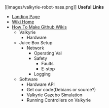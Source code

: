[[images/valkyrie-robot-nasa.png]]
__Useful Links__
* [Landing Page](http://nasa-jsc-robotics.github.io/valkyrie/)
* [Wiki Home](https://github.com/NASA-JSC-Robotics/valkyrie/wiki)
* [How To Make Github Wikis](How-To-Make-Wikis)
  * Valkyrie
    * Hardware
  * Juice Box Setup
    * Network
      * Operating Val
      * Safety
        * Faults
        * E-stop
      * Logging
  * Software
    * Hardware API
    * Get our code(Debians or source?)
    * Valkyrie Gazebo Simulation
    * Running Controllers on Valkyrie
